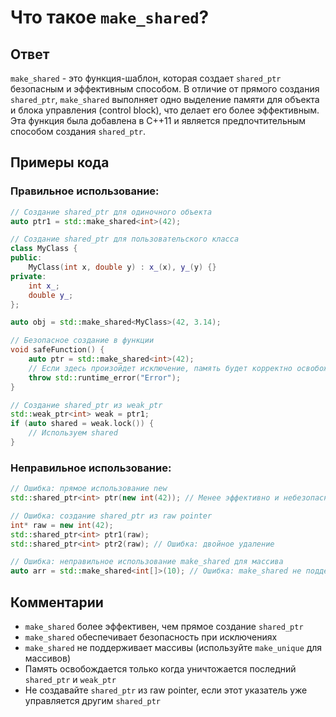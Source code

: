 # Что такое `make_shared`?

## Ответ
`make_shared` - это функция-шаблон, которая создает `shared_ptr` безопасным и эффективным способом. В отличие от прямого создания `shared_ptr`, `make_shared` выполняет одно выделение памяти для объекта и блока управления (control block), что делает его более эффективным. Эта функция была добавлена в C++11 и является предпочтительным способом создания `shared_ptr`.

## Примеры кода

### Правильное использование:
```cpp
// Создание shared_ptr для одиночного объекта
auto ptr1 = std::make_shared<int>(42);

// Создание shared_ptr для пользовательского класса
class MyClass {
public:
    MyClass(int x, double y) : x_(x), y_(y) {}
private:
    int x_;
    double y_;
};

auto obj = std::make_shared<MyClass>(42, 3.14);

// Безопасное создание в функции
void safeFunction() {
    auto ptr = std::make_shared<int>(42);
    // Если здесь произойдет исключение, память будет корректно освобождена
    throw std::runtime_error("Error");
}

// Создание shared_ptr из weak_ptr
std::weak_ptr<int> weak = ptr1;
if (auto shared = weak.lock()) {
    // Используем shared
}
```

### Неправильное использование:
```cpp
// Ошибка: прямое использование new
std::shared_ptr<int> ptr(new int(42)); // Менее эффективно и небезопасно при исключениях

// Ошибка: создание shared_ptr из raw pointer
int* raw = new int(42);
std::shared_ptr<int> ptr1(raw);
std::shared_ptr<int> ptr2(raw); // Ошибка: двойное удаление

// Ошибка: неправильное использование make_shared для массива
auto arr = std::make_shared<int[]>(10); // Ошибка: make_shared не поддерживает массивы
```

## Комментарии
- `make_shared` более эффективен, чем прямое создание `shared_ptr`
- `make_shared` обеспечивает безопасность при исключениях
- `make_shared` не поддерживает массивы (используйте `make_unique` для массивов)
- Память освобождается только когда уничтожается последний `shared_ptr` и `weak_ptr`
- Не создавайте `shared_ptr` из raw pointer, если этот указатель уже управляется другим `shared_ptr` 